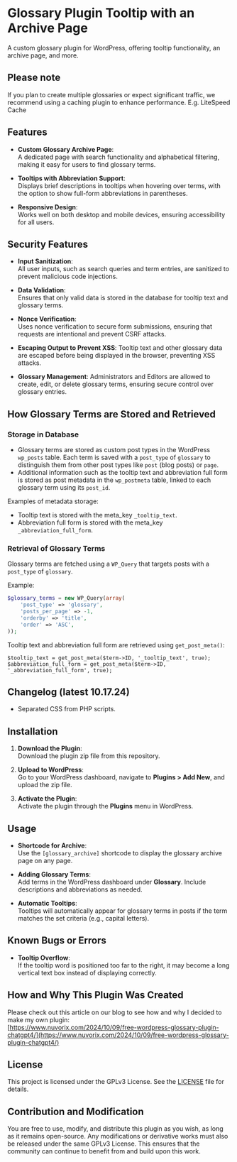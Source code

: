 # Glossary Plugin Tooltip with an Archive Page

A custom glossary plugin for WordPress, offering tooltip functionality, an archive page, and more.

## Please note
If you plan to create multiple glossaries or expect significant traffic, we recommend using a caching plugin to enhance performance.
E.g. LiteSpeed Cache

## Features

- **Custom Glossary Archive Page**:  
  A dedicated page with search functionality and alphabetical filtering, making it easy for users to find glossary terms.

- **Tooltips with Abbreviation Support**:  
  Displays brief descriptions in tooltips when hovering over terms, with the option to show full-form abbreviations in parentheses.

- **Responsive Design**:  
  Works well on both desktop and mobile devices, ensuring accessibility for all users.

## Security Features

- **Input Sanitization**:  
  All user inputs, such as search queries and term entries, are sanitized to prevent malicious code injections.

- **Data Validation**:  
  Ensures that only valid data is stored in the database for tooltip text and glossary terms.

- **Nonce Verification**:  
  Uses nonce verification to secure form submissions, ensuring that requests are intentional and prevent CSRF attacks.

- **Escaping Output to Prevent XSS**:
  Tooltip text and other glossary data are escaped before being displayed in the browser, preventing XSS attacks.

- **Glossary Management**:
  Administrators and Editors are allowed to create, edit, or delete glossary terms, ensuring secure control over glossary entries.

## How Glossary Terms are Stored and Retrieved

### Storage in Database

- Glossary terms are stored as custom post types in the WordPress `wp_posts` table. Each term is saved with a `post_type` of `glossary` to distinguish them from other post types like `post` (blog posts) or `page`.
- Additional information such as the tooltip text and abbreviation full form is stored as post metadata in the `wp_postmeta` table, linked to each glossary term using its `post_id`.
  
Examples of metadata storage:
- Tooltip text is stored with the meta_key `_tooltip_text`.
- Abbreviation full form is stored with the meta_key `_abbreviation_full_form`.

### Retrieval of Glossary Terms

Glossary terms are fetched using a `WP_Query` that targets posts with a `post_type` of `glossary`.

Example:
```php
$glossary_terms = new WP_Query(array(
    'post_type' => 'glossary',
    'posts_per_page' => -1,
    'orderby' => 'title',
    'order' => 'ASC',
));
```

Tooltip text and abbreviation full form are retrieved using `get_post_meta()`:

```
$tooltip_text = get_post_meta($term->ID, '_tooltip_text', true);
$abbreviation_full_form = get_post_meta($term->ID, '_abbreviation_full_form', true);
```

## Changelog (latest 10.17.24)
* Separated CSS from PHP scripts.

## Installation

1. **Download the Plugin**:  
   Download the plugin zip file from this repository.

2. **Upload to WordPress**:  
   Go to your WordPress dashboard, navigate to **Plugins > Add New**, and upload the zip file.

3. **Activate the Plugin**:  
   Activate the plugin through the **Plugins** menu in WordPress.

## Usage

- **Shortcode for Archive**:  
  Use the `[glossary_archive]` shortcode to display the glossary archive page on any page.

- **Adding Glossary Terms**:  
  Add terms in the WordPress dashboard under **Glossary**. Include descriptions and abbreviations as needed.

- **Automatic Tooltips**:  
  Tooltips will automatically appear for glossary terms in posts if the term matches the set criteria (e.g., capital letters).

## Known Bugs or Errors

- **Tooltip Overflow**:  
  If the tooltip word is positioned too far to the right, it may become a long vertical text box instead of displaying correctly.

## How and Why This Plugin Was Created

Please check out this article on our blog to see how and why I decided to make my own plugin:  
[https://www.nuvorix.com/2024/10/09/free-wordpress-glossary-plugin-chatgpt4/](https://www.nuvorix.com/2024/10/09/free-wordpress-glossary-plugin-chatgpt4/)

## License

This project is licensed under the GPLv3 License. See the [LICENSE](LICENSE) file for details.

## Contribution and Modification

You are free to use, modify, and distribute this plugin as you wish, as long as it remains open-source. Any modifications or derivative works must also be released under the same GPLv3 License. This ensures that the community can continue to benefit from and build upon this work.
